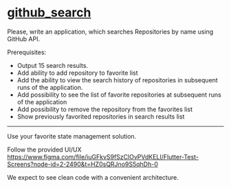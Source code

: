 # [github_search](https://www.figma.com/file/iuGFkvS9fSzClOvPVdKELI/Flutter-Test-Screens?node-id=2-2490&t=HZ0sQRJno9S5qhDh-0)

Please, write an application, which searches Repositories by name using GitHub API.

Prerequisites:

- Output 15 search results.
- Add ability to add repository to favorite list
- Add the ability to view the search history of repositories in subsequent runs of the application.
- Add possibility to see the list of favorite repositories at subsequent runs of the application
- Add possibility to remove the repository from the favorites list
- Show previously favorited repositories in search results list

____________________________________________________________


Use your favorite state management solution.



Follow the provided UI/UX  https://www.figma.com/file/iuGFkvS9fSzClOvPVdKELI/Flutter-Test-Screens?node-id=2-2490&t=HZ0sQRJno9S5qhDh-0


We expect to see clean code with a convenient architecture.

